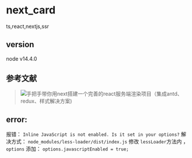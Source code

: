 # next_card
ts,react,nextjs,ssr



## version

node v14.4.0


## 参考文献
> ![手把手带你用next搭建一个完善的react服务端渲染项目（集成antd、redux、样式解决方案)](https://juejin.im/post/5d5a54f0e51d4561af16dd19)

## error:

报错：
`Inline JavaScript is not enabled. Is it set in your options?`
解决方式：
`node_modules/less-loader/dist/index.js` 修改 `lessLoader`方法内 ，`options` 添加： `options.javascriptEnabled = true;`
